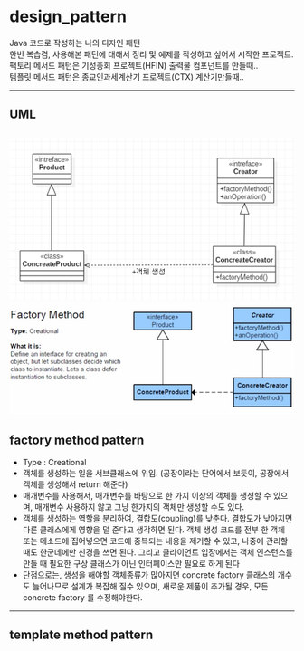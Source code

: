 # design_pattern
Java 코드로 작성하는 나의 디자인 패턴 <br>
한번 복습겸, 사용해본 패턴에 대해서 정리 및 예제를 작성하고 싶어서 시작한 프로젝트. <br>
팩토리 메서드 패턴은 기성총회 프로젝트(HFIN) 출력물 컴포넌트를 만들때.. <br>
템플릿 메서드 패턴은 종교인과세계산기 프로젝트(CTX) 계산기만들때..<br>

---
**UML**
---
![factory](./image/factory.png)
![factory2](./image/factory2.png)
---

## factory method pattern
- Type : Creational
- 객체를 생성하는 일을 서브클래스에 위임. (공장이라는 단어에서 보듯이, 공장에서 객체를 생성해서 return 해준다)
- 매개변수를 사용해서, 매개변수를 바탕으로 한 가지 이상의 객체를 생성할 수 있으며, 매개변수 사용하지 않고 그냥 한가지의 객체만 생성할 수도 있다.
- 객체를 생성하는 역할을 분리하여, 결합도(coupling)를 낮춘다. 결합도가 낮아지면 다른 클래스에게 영향을 덜 준다고 생각하면 된다. 객체 생성 코드를 전부 한 객체 또는 메소드에 집어넣으면 코드에 중복되는 내용을 제거할 수 있고, 나중에 관리할 때도 한군데에만 신경을 쓰면 된다. 그리고 클라이언트 입장에서는 객체 인스턴스를 만들 때 필요한 구상 클래스가 아닌 인터페이스만 필요로 하게 된다
- 단점으로는, 생성을 해야할 객체종류가 많아지면 concrete factory 클래스의 개수도 늘어나므로 설계가 복잡해 질수 있으며, 새로운 제품이 추가될 경우, 모든 concrete factory 를 수정해야한다.

---
## template method pattern

